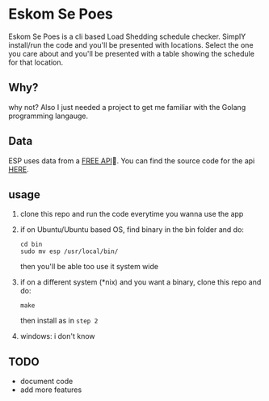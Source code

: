# Eskom Se Poes


Eskom Se Poes is a cli based Load Shedding schedule checker.
SimplY install/run the code and you'll be presented with locations. Select the one you care about and you'll be presented with a table showing the schedule for that location.

## Why?
why not?
Also I just needed a project to get me familiar with the Golang programming langauge.


## Data
ESP uses data from a [FREE API](https://eskom-calendar-api.shuttleapp.rs/)🐐. You can find the source code for the api [HERE](https://github.com/beyarkay/eskom-calendar-api).

## usage
1. clone this repo and run the code everytime you wanna use the app

2. if on Ubuntu/Ubuntu based OS, find binary in the bin folder and do:
    ```
    cd bin
    sudo mv esp /usr/local/bin/ 
    ```
   then you'll be able too use it system wide
3. if on a different system (*nix) and you want a binary, clone this repo and do:
    ```
    make
    ```
   then install as in `step 2`
4. windows: i don't know

## TODO
- document code
- add more features
